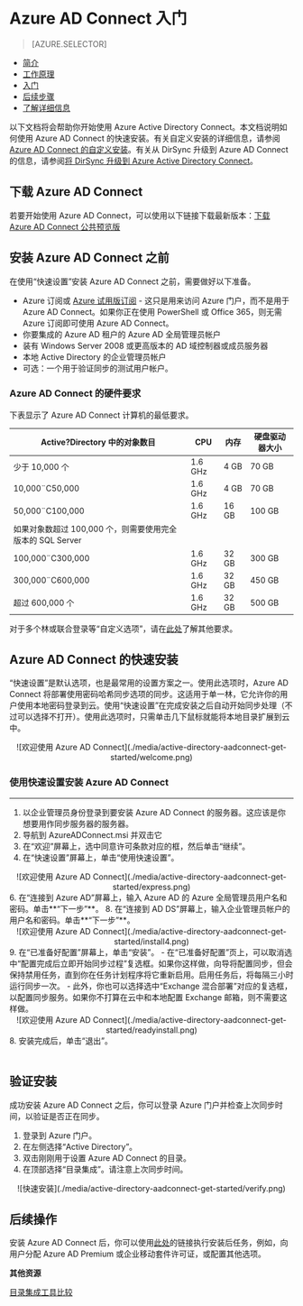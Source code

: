 <properties 
	pageTitle="Azure AD Connect 入门" 
	description="了解如何下载、安装和运行 Azure AD Connect 的设置向导。" 
	services="active-directory" 
	documentationCenter="" 
	authors="billmath" 
	manager="stevenpo" 
	editor="curtand"/>

<tags 
	ms.service="active-directory" 
	ms.date="08/24/2015" 
	wacn.date="11/02/2015"/>

# Azure AD Connect 入门


> [AZURE.SELECTOR]
- [简介](/documentation/articles/active-directory-aadconnect/)
- [工作原理](/documentation/articles/active-directory-aadconnect-how-it-works/)
- [入门](/documentation/articles/active-directory-aadconnect-get-started/)
- [后续步骤](/documentation/articles/active-directory-aadconnect-whats-next/)
- [了解详细信息](/documentation/articles/active-directory-aadconnect-learn-more/)


以下文档将会帮助你开始使用 Azure Active Directory Connect。本文档说明如何使用 Azure AD Connect 的快速安装。有关自定义安装的详细信息，请参阅 [Azure AD Connect 的自定义安装](/documentation/articles/active-directory-aadconnect-get-started-custom)。有关从 DirSync 升级到 Azure AD Connect 的信息，请参阅[将 DirSync 升级到 Azure Active Directory Connect](/documentation/articles/active-directory-aadconnect-dirsync-upgrade-get-started)。


## 下载 Azure AD Connect



若要开始使用 Azure AD Connect，可以使用以下链接下载最新版本：[下载 Azure AD Connect 公共预览版](http://connect.microsoft.com/site1164/program8612)

## 安装 Azure AD Connect 之前
在使用“快速设置”安装 Azure AD Connect 之前，需要做好以下准备。


 
- Azure 订阅或 [Azure 试用版订阅](http://azure.microsoft.com/pricing/free-trial/) - 这只是用来访问 Azure 门户，而不是用于 Azure AD Connect。如果你正在使用 PowerShell 或 Office 365，则无需 Azure 订阅即可使用 Azure AD Connect。
- 你要集成的 Azure AD 租户的 Azure AD 全局管理员帐户
- 装有 Windows Server 2008 或更高版本的 AD 域控制器或成员服务器
- 本地 Active Directory 的企业管理员帐户
- 可选：一个用于验证同步的测试用户帐户。 

### Azure AD Connect 的硬件要求
下表显示了 Azure AD Connect 计算机的最低要求。

| Active?Directory 中的对象数目 | CPU | 内存 | 硬盘驱动器大小 |
| ------------------------------------- | --- | ------ | --------------- |
| 少于 10,000 个 | 1.6 GHz | 4 GB | 70 GB |
| 10,000¨C50,000 | 1.6 GHz | 4 GB | 70 GB |
| 50,000¨C100,000 | 1.6 GHz | 16 GB | 100 GB |
| 如果对象数超过 100,000 个，则需要使用完全版本的 SQL Server| | | |
| 100,000¨C300,000 | 1.6 GHz | 32 GB | 300 GB |
| 300,000¨C600,000 | 1.6 GHz | 32 GB | 450 GB |
| 超过 600,000 个 | 1.6 GHz | 32 GB | 500 GB |




对于多个林或联合登录等“自定义选项”，请在[此处](/documentation/articles/active-directory-aadconnect-get-started-custom)了解其他要求。


## Azure AD Connect 的快速安装
“快速设置”是默认选项，也是最常用的设置方案之一。使用此选项时，Azure AD Connect 将部署使用密码哈希同步选项的同步。这适用于单一林，它允许你的用户使用本地密码登录到云。使用“快速设置”在完成安装之后自动开始同步处理（不过可以选择不打开）。使用此选项时，只需单击几下鼠标就能将本地目录扩展到云中。

<center>![欢迎使用 Azure AD Connect](./media/active-directory-aadconnect-get-started/welcome.png)</center>

### 使用快速设置安装 Azure AD Connect
--------------------------------------------------------------------------------------------

1. 以企业管理员身份登录到要安装 Azure AD Connect 的服务器。这应该是你想要用作同步服务器的服务器。
2. 导航到 AzureADConnect.msi 并双击它
3. 在“欢迎”屏幕上，选中同意许可条款对应的框，然后单击“继续”。
4. 在“快速设置”屏幕上，单击“使用快速设置”。
<center>![欢迎使用 Azure AD Connect](./media/active-directory-aadconnect-get-started/express.png)</center>
6. 在“连接到 Azure AD”屏幕上，输入 Azure AD 的 Azure 全局管理员用户名和密码。单击**“下一步”**。
8. 在“连接到 AD DS”屏幕上，输入企业管理员帐户的用户名和密码。单击**“下一步”**。
<center>![欢迎使用 Azure AD Connect](./media/active-directory-aadconnect-get-started/install4.png)</center>
9. 在“已准备好配置”屏幕上，单击“安装”。
	- 在“已准备好配置”页上，可以取消选中“配置完成后立即开始同步过程”复选框。如果你这样做，向导将配置同步，但会保持禁用任务，直到你在任务计划程序将它重新启用。启用任务后，将每隔三小时运行同步一次。
	- 此外，你也可以选择选中“Exchange 混合部署”对应的复选框，以配置同步服务。如果你不打算在云中和本地配置 Exchange 邮箱，则不需要这样做。

<center>![欢迎使用 Azure AD Connect](./media/active-directory-aadconnect-get-started/readyinstall.png)</center>
8. 安装完成后，单击“退出”。


<br> 
<br>

<!--有关使用快速安装的视频，请参阅以下内容：

<center>[AZURE.VIDEO azure-active-directory-connect-express-settings]</center>
-->


## 验证安装

成功安装 Azure AD Connect 之后，你可以登录 Azure 门户并检查上次同步时间，以验证是否正在同步。

1.  登录到 Azure 门户。
2.  在左侧选择“Active Directory”。
3.  双击刚刚用于设置 Azure AD Connect 的目录。
4.  在顶部选择“目录集成”。请注意上次同步时间。

<center>![快速安装](./media/active-directory-aadconnect-get-started/verify.png)</center>

## 后续操作
安装 Azure AD Connect 后，你可以使用[此处](/documentation/articles/active-directory-aadconnect-whats-next)的链接执行安装后任务，例如，向用户分配 Azure AD Premium 或企业移动套件许可证，或配置其他选项。

**其他资源**

[目录集成工具比较](/documentation/articles/active-directory-aadconnect-get-started-tools-comparison)

 

<!---HONumber=60-->